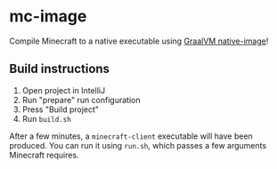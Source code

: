 # mc-image

Compile Minecraft to a native executable using [GraalVM native-image](https://www.graalvm.org/native-image/)!

## Build instructions

1. Open project in IntelliJ
2. Run "prepare" run configuration
3. Press "Build project"
4. Run `build.sh`

After a few minutes, a `minecraft-client` executable will have been produced.
You can run it using `run.sh`, which passes a few arguments Minecraft requires.
